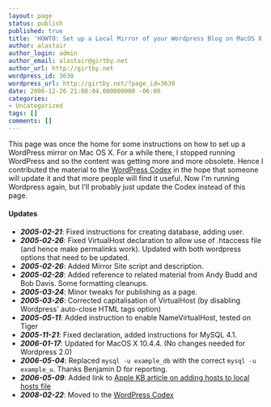 ```yaml
---
layout: page
status: publish
published: true
title: 'HOWTO: Set up a Local Mirror of your Wordpress Blog on MacOS X'
author: alastair
author_login: admin
author_email: alastair@girtby.net
author_url: http://girtby.net
wordpress_id: 3630
wordpress_url: http://girtby.net/?page_id=3630
date: 2006-12-26 21:08:04.000000000 -06:00
categories:
- Uncategorized
tags: []
comments: []
---
```

This page was once the home for some instructions on how to set up a WordPress mirror on Mac OS X. For a while there, I stopped running WordPress and so the content was getting more and more obsolete. Hence I contributed the material to the [WordPress Codex](http://codex.wordpress.org/MacOS_X_Local_Mirror) in the hope that someone will update it and that more people will find it useful. Now I'm running Wordpress again, but I'll probably just update the Codex instead of this page.

#### Updates

- ***2005-02-21***: Fixed instructions for creating database, adding user.
- ***2005-02-26***: Fixed VirtualHost declaration to allow use of .htaccess file (and hence make permalinks work). Updated with both wordpress options that need to be updated.
- ***2005-02-26***: Added Mirror Site script and description.
- ***2005-02-28***: Added reference to related material from Andy Budd and Bob Davis. Some formatting cleanups.
- ***2005-03-24***: Minor tweaks for publishing as a page.
- ***2005-03-26***: Corrected capitalisation of VirtualHost (by disabling Wordpress' auto-close HTML tags option)
- ***2005-05-11***: Added instruction to enable NameVirtualHost, tested on Tiger
- ***2005-11-21***: Fixed <virtualHost> declaration, added instructions for MySQL 4.1.
- ***2006-01-17***: Updated for MacOS X 10.4.4. (No changes needed for Wordpress 2.0)
- ***2006-05-04***: Replaced `mysql -u example_db` with the correct `mysql -u example_u`. Thanks Benjamin D for reporting.
- ***2006-05-09***: Added link to [Apple KB article on adding hosts to local hosts file](http://docs.info.apple.com/article.html?artnum=88158)
- ***2008-02-22***: Moved to the [WordPress Codex](http://codex.wordpress.org/MacOS_X_Local_Mirror)
